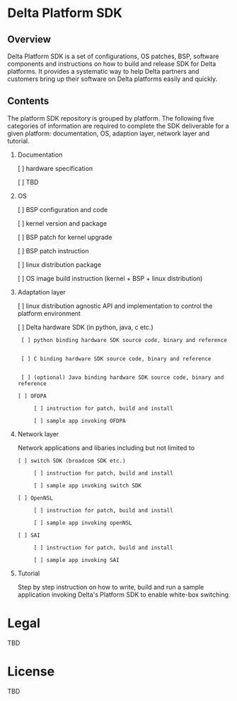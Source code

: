 # Delta Platform SDK


## Overview

Delta Platform SDK is a set of configurations, OS patches, BSP, software components and instructions on how to build and release SDK for Delta platforms. It provides a systematic way to help Delta partners and customers bring up their software on Delta platforms easily and quickly.


## Contents 
The platform SDK repository is grouped by platform. The following five categories of information are required to complete the SDK deliverable for a given platform: documentation, OS, adaption layer, network layer and tutorial.

1. Documentation 

   [ ] hardware specification

   [ ] TBD

2. OS 

   [ ] BSP configuration and code

   [ ] kernel version and package 

   [ ] BSP patch for kernel upgrade 

   [ ] BSP patch instruction 

   [ ] linux distribution package 

   [ ] OS image build instruction (kernel + BSP + linux distribution)

3. Adaptation layer   

   [ ] linux distribution agnostic API and implementation to control the platform environment 

   [ ] Delta hardware SDK (in python, java, c etc.)

	    [ ] python binding hardware SDK source code, binary and reference 


	    [ ] C binding hardware SDK source code, binary and reference


	    [ ] (optional) Java binding hardware SDK source code, binary and reference

       [ ] OFDPA 

            [ ] instruction for patch, build and install

            [ ] sample app invoking OFDPA

4. Network layer 

   Network applications and libaries including but not limited to 

       [ ] switch SDK (broadcom SDK etc.)

            [ ] instruction for patch, build and install

            [ ] sample app invoking switch SDK

       [ ] OpenNSL 

            [ ] instruction for patch, build and install

            [ ] sample app invoking openNSL 

       [ ] SAI

            [ ] instruction for patch, build and install

            [ ] sample app invoking SAI

5. Tutorial 

   Step by step instruction on how to write, build and run a sample application invoking Delta's Platform SDK to enable white-box switching.


# Legal

TBD 

# License

TBD
